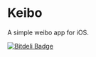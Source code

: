 Keibo
=====

A simple weibo app for iOS.

[![Bitdeli Badge](https://d2weczhvl823v0.cloudfront.net/kylescript/keibo/trend.png)](https://bitdeli.com/free "Bitdeli Badge")
